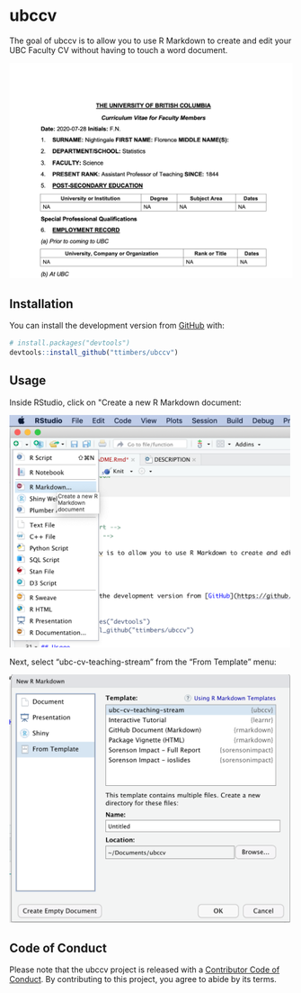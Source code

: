 
<!-- README.md is generated from README.Rmd. Please edit that file -->

# ubccv

<!-- badges: start -->

<!-- badges: end -->

The goal of ubccv is to allow you to use R Markdown to create and edit
your UBC Faculty CV without having to touch a word document.

<img src="man/figures/ubccv.png" width=600>

## Installation

You can install the development version from
[GitHub](https://github.com/) with:

``` r
# install.packages("devtools")
devtools::install_github("ttimbers/ubccv")
```

## Usage

Inside RStudio, click on "Create a new R Markdown document:

<img src="man/figures/create_rmd.png" width=500>

Next, select “ubc-cv-teaching-stream” from the “From Template” menu:

<img src="man/figures/template.png" width=500>

## Code of Conduct

Please note that the ubccv project is released with a [Contributor Code
of
Conduct](https://contributor-covenant.org/version/2/0/CODE_OF_CONDUCT.html).
By contributing to this project, you agree to abide by its terms.
